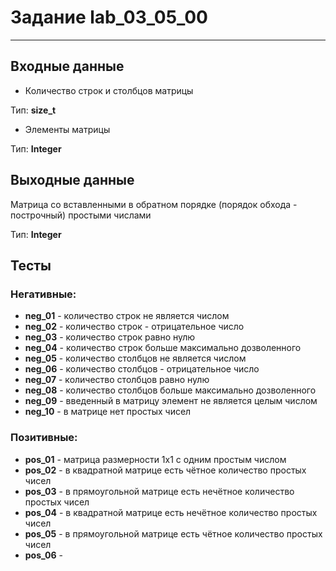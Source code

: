 # Задание lab_03_05_00
***
## Входные данные
- Количество строк и столбцов матрицы

Тип: **size_t**

- Элементы матрицы

Тип: **Integer**

## Выходные данные
Матрица со вставленными в обратном порядке (порядок обхода - построчный) простыми числами

Тип: **Integer**

## Тесты
### Негативные:
- **neg_01** - количество строк не является числом
- **neg_02** - количество строк - отрицательное число
- **neg_03** - количество строк равно нулю
- **neg_04** - количество строк больше максимально дозволенного 
- **neg_05** - количество столбцов не является числом
- **neg_06** - количество столбцов - отрицательное число
- **neg_07** - количество столбцов равно нулю
- **neg_08** - количество столбцов больше максимально дозволенного
- **neg_09** - введенный в матрицу элемент не является целым числом
- **neg_10** - в матрице нет простых чисел

### Позитивные:
- **pos_01** - матрица размерности 1x1 с одним простым числом
- **pos_02** - в квадратной матрице есть чётное количество простых чисел
- **pos_03** - в прямоугольной матрице есть нечётное количество простых чисел 
- **pos_04** - в квадратной матрице есть нечётное количество простых чисел
- **pos_05** - в прямоугольной матрице есть чётное количество простых чисел 
- **pos_06** - 